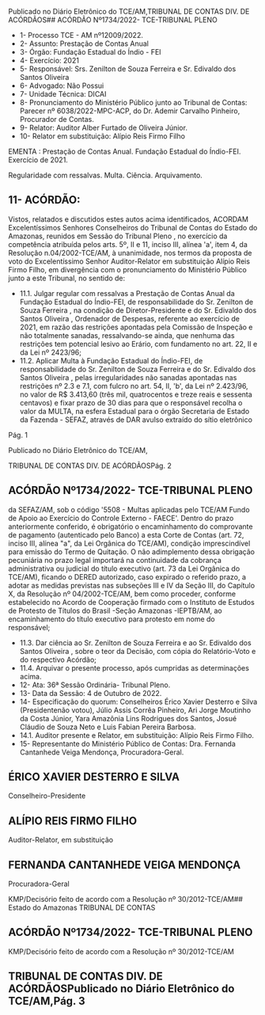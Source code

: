 Publicado  no  Diário  Eletrônico do TCE/AM,TRIBUNAL DE CONTAS DIV. DE ACÓRDÃOS## ACÓRDÃO Nº1734/2022- TCE-TRIBUNAL PLENO

- 1- Processo TCE - AM nº12009/2022.
- 2- Assunto: Prestação de Contas Anual
- 3- Órgão: Fundação Estadual do Índio - FEI
- 4- Exercício: 2021
- 5- Responsável: Srs. Zenilton de Souza Ferreira e Sr. Edivaldo dos Santos Oliveira
- 6- Advogado: Não Possui
- 7- Unidade Técnica: DICAI
- 8- Pronunciamento  do  Ministério  Público  junto  ao  Tribunal  de  Contas: Parecer  nº 6038/2022-MPC-ACP, do Dr. Ademir Carvalho Pinheiro, Procurador de Contas.
- 9- Relator: Auditor Alber Furtado de Oliveira Júnior.
- 10-  Relator em substituição: Alípio Reis Firmo Filho

EMENTA : Prestação  de  Contas  Anual.  Fundação Estadual do Índio-FEI. Exercício de 2021.

Regularidade com ressalvas. Multa. Ciência. Arquivamento.

## 11-  ACÓRDÃO:

Vistos,  relatados  e  discutidos  estes  autos  acima  identificados, ACORDAM Excelentíssimos Senhores Conselheiros do Tribunal de Contas do Estado do Amazonas, reunidos em Sessão do Tribunal Pleno , no exercício da competência atribuída pelos arts. 5º, II e 11, inciso III, alínea 'a', item 4, da Resolução n.04/2002-TCE/AM, à unanimidade, nos termos da proposta de voto do Excelentíssimo Senhor Auditor-Relator em substituição Alípio Reis Firmo Filho, em divergência com o pronunciamento do Ministério Público junto a este Tribunal, no sentido de:

- 11.1. Julgar  regular  com  ressalvas a  Prestação  de  Contas  Anual  da Fundação Estadual do Índio-FEI, de responsabilidade do Sr. Zenilton de  Souza  Ferreira , na  condição  de  Diretor-Presidente  e  do Sr. Edivaldo dos Santos Oliveira , Ordenador de Despesas, referente ao exercício de 2021, em razão das restrições apontadas pela Comissão de  Inspeção  e  não  totalmente  sanadas,  ressalvando-se  ainda,  que nenhuma das restrições tem potencial lesivo ao Erário, com fundamento no art. 22, II e da Lei nº 2423/96;
- 11.2. Aplicar Multa à Fundação Estadual do Índio-FEI, de responsabilidade do Sr.  Zenilton  de  Souza  Ferreira e  do Sr.  Edivaldo  dos  Santos Oliveira ,  pelas  irregularidades  não  sanadas  apontadas  nas  restrições nº 2.3 e 7.1, com fulcro no art. 54, II, 'b', da Lei nº 2.423/96, no valor de R$ 3.413,60 (três mil, quatrocentos e treze reais e sessenta centavos) e fixar  prazo  de  30  dias  para  que  o  responsável  recolha  o  valor  da MULTA,  na  esfera  Estadual  para  o  órgão  Secretaria  de  Estado  da Fazenda - SEFAZ, através de DAR avulso extraído do sítio eletrônico

Pág. 1

Publicado  no  Diário  Eletrônico do TCE/AM,

TRIBUNAL DE CONTAS DIV. DE ACÓRDÃOSPág. 2

## ACÓRDÃO Nº1734/2022- TCE-TRIBUNAL PLENO

da SEFAZ/AM, sob o código '5508 - Multas aplicadas pelo TCE/AM Fundo de Apoio ao Exercício do Controle Externo - FAECE'. Dentro do prazo  anteriormente  conferido,  é  obrigatório  o  encaminhamento  do comprovante de pagamento (autenticado pelo Banco) a esta Corte de Contas  (art.  72,  inciso  III,  alínea  "a",  da  Lei  Orgânica  do  TCE/AM), condição  imprescindível  para  emissão  do  Termo  de  Quitação.  O  não adimplemento dessa obrigação pecuniária no prazo legal importará na continuidade da cobrança administrativa ou judicial do título executivo (art.  73  da  Lei  Orgânica  do  TCE/AM),  ficando  o  DERED  autorizado, caso  expirado  o  referido  prazo,  a  adotar  as  medidas  previstas  nas subseções  III  e  IV  da  Seção  III,  do  Capítulo  X,  da  Resolução  nº 04/2002-TCE/AM,  bem  como  proceder,  conforme  estabelecido  no Acordo de Cooperação firmado com o Instituto de Estudos de Protesto de Títulos do Brasil -Seção Amazonas -IEPTB/AM, ao encaminhamento  do  título executivo para protesto em  nome  do responsável;

- 11.3. Dar ciência ao Sr. Zenilton de Souza Ferreira e ao Sr. Edivaldo dos Santos Oliveira , sobre o teor da Decisão, com cópia do Relatório-Voto e do respectivo Acórdão;
- 11.4. Arquivar o  presente  processo,  após  cumpridas  as  determinações acima.
- 12-  Ata: 36ª Sessão Ordinária- Tribunal Pleno.
- 13-  Data da Sessão: 4 de Outubro de 2022.
- 14-  Especificação do quorum: Conselheiros Érico Xavier Desterro e Silva (Presidentenão  votou),  Júlio  Assis  Corrêa  Pinheiro,  Ari  Jorge  Moutinho  da  Costa  Júnior,  Yara Amazônia  Lins  Rodrigues  dos  Santos,  Josué  Cláudio  de  Souza  Neto  e  Luis  Fabian Pereira Barbosa.
- 14.1. Auditor presente e Relator, em substituição: Alípio Reis Firmo Filho.
- 15-  Representante do Ministério Público de Contas: Dra. Fernanda Cantanhede Veiga Mendonça, Procuradora-Geral.

## ÉRICO XAVIER DESTERRO E SILVA

Conselheiro-Presidente

## ALÍPIO REIS FIRMO FILHO

Auditor-Relator, em substituição

## FERNANDA CANTANHEDE VEIGA MENDONÇA

Procuradora-Geral

KMP/Decisório feito de acordo com a Resolução nº 30/2012-TCE/AM## Estado do Amazonas TRIBUNAL DE CONTAS

## ACÓRDÃO Nº1734/2022- TCE-TRIBUNAL PLENO

KMP/Decisório feito de acordo com a Resolução nº 30/2012-TCE/AM

## TRIBUNAL DE CONTAS DIV. DE ACÓRDÃOSPublicado  no  Diário  Eletrônico do TCE/AM,Pág. 3